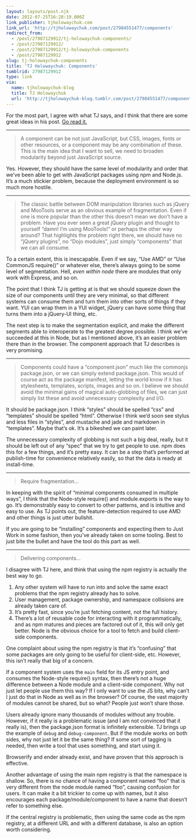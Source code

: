```yaml
---
layout: layouts/post.njk
date: 2012-07-25T16:28:19.000Z
link_publisher: tjholowaychuk.com
link_url: 'http://tjholowaychuk.com/post/27984551477/components'
redirect_from:
  - /post/27987129912/tj-holowaychuk-components/
  - /post/27987129912/
  - /post/27987129912/tj-holowaychuk-components
  - /post/27987129912
slug: tj-holowaychuk-components
title: 'TJ Holowaychuk: Components'
tumblrid: 27987129912
type: link
via:
  name: tjholowaychuk-blog
  title: TJ Holowaychuk
  url: 'http://tjholowaychuk-blog.tumblr.com/post/27984551477/components'
---
```

<p>For the most part, I agree with what TJ says, and I think that there are some great ideas in his post.  <a href="http://tjholowaychuk.com/post/27984551477/components">Go read it.</a></p>

<hr><blockquote>
  <p>A component can be not just JavaScript, but CSS, images, fonts or other resources, or a component may be any combination of these. This is the main idea that I want to sell, we need to broaden modularity beyond just JavaScript source.</p>
</blockquote>

<p>Yes.  However, they should have the same level of modularity and order that we&rsquo;ve been able to get with JavaScript packages using npm and Node.js.  It&rsquo;s a much stickier problem, because the deployment environment is so much more hostile.</p>

<hr><blockquote>
  <p>The classic battle between DOM manipulation libraries such as jQuery and MooTools serve as an obvious example of fragmentation. Even if one is more popular than the other this doesn’t mean we don’t have a problem. Have you ever seen a great jQuery plugin and thought to yourself “damn! I’m using MooTools!” or perhaps the other way around? That highlights the problem right there, we should have no “jQuery plugins”, no “Dojo modules”, just simply “components” that we can all consume.</p>
</blockquote>

<p>To a certain extent, this is inescapable.  Even if we say, &ldquo;Use AMD&rdquo; or &ldquo;Use CommonJS require()&rdquo; or whatever else, there&rsquo;s always going to be some level of segmentation.  Hell, <em>even within node</em> there are modules that only work with Express, and so on.</p>

<p>The point that I think TJ is getting at is that we should squeeze down the size of our components until they are very minimal, so that different systems can consume them and turn them into other sorts of things if they want.  YUI can wrap them in a YUI widget, jQuery can have some thing that turns them into a jQuery-UI thing, etc.</p>

<p>The next step is to make the segmentation explicit, and make the different segments able to interoperate to the greatest degree possible.  I think we&rsquo;ve succeeded at this in Node, but as I mentioned above, it&rsquo;s an easier problem there than in the browser.  The component approach that TJ describes is very promising.</p>

<hr><blockquote>
  <p>Components could have a “component.json” much like the commonjs package.json, or we can simply extend package.json. This would of course act as the package manifest, letting the world know if it has stylesheets, templates, scripts, images and so on. I believe we should avoid the minimal gains of magical auto-globbing of files, we can just simply list these and avoid unnecessary complexity and I/O.</p>
</blockquote>

<p>It should be package.json.  I think &ldquo;styles&rdquo; should be spelled &ldquo;css&rdquo; and &ldquo;templates&rdquo; should be spelled &ldquo;html&rdquo;.  Otherwise I think we&rsquo;d soon see stylus and less files in &ldquo;styles&rdquo;, and mustache and jade and markdown in &ldquo;templates&rdquo;.  Maybe that&rsquo;s ok.  It&rsquo;s a bikeshed we can paint later.</p>

<p>The unnecessary complexity of globbing is not such a big deal, really, but it should be left out of any &ldquo;spec&rdquo; that we try to get people to use.  npm does this for a few things, and it&rsquo;s pretty easy.  It can be a step that&rsquo;s performed at publish-time for convenience relatively easily, so that the data is ready at install-time.</p>

<hr><blockquote>
  <p>Require fragmentation&hellip;</p>
</blockquote>

<p>In keeping with the spirit of &ldquo;minimal components consumed in multiple ways&rdquo;, I think that the Node-style require() and module.exports is the way to go.  It&rsquo;s demonstrably easy to convert to other patterns, and is intuitive and easy to use.  As TJ points out, the feature-detection required to use AMD and other things is just utter bullshit.</p>

<p>If you are going to be &ldquo;installing&rdquo; components and expecting them to Just Work in some fashion, then you&rsquo;ve already taken on some tooling.  Best to just bite the bullet and have the tool do this part as well.</p>

<hr><blockquote>
  <p>Delivering components&hellip;</p>
</blockquote>

<p>I disagree with TJ here, and think that using the npm registry is actually the best way to go.</p>

<ol><li>Any other system will have to run into and solve the same exact problems that the npm registry already has to solve.</li>
<li>User management, package ownership, and namespace collisions are already taken care of.</li>
<li>It&rsquo;s pretty fast, since you&rsquo;re just fetching content, not the full history.</li>
<li>There&rsquo;s a lot of reusable code for interacting with it programmatically, and as npm matures and pieces are factored out of it, this will only get better.  Node is the obvious choice for a tool to fetch and build client-side components.</li>
</ol><p>One complaint about using the npm registry is that it&rsquo;s &ldquo;confusing&rdquo; that some packages are only going to be useful for client-side, etc.  However, this isn&rsquo;t really that big of a concern.</p>

<p>If a component system uses the <code>main</code> field for its JS entry point, and consumes the Node-style require() syntax, then there&rsquo;s not a huge difference between a Node module and a client-side component.  Why not just let people use them this way?  If I only want to use the JS bits, why can&rsquo;t I just do that in Node as well as in the browser?  Of course, the vast majority of modules cannot be shared, but so what?  People just won&rsquo;t share those.</p>

<p>Users already ignore many thousands of modules without any trouble.  However, if it really is a problematic issue (and I am not convinced that it really is), then the package.json format is infinitely extensible.  TJ brings up the example of <code>debug</code> and <code>debug-component</code>.  But if the module works on both sides, why not just let it be the same thing?  If some sort of tagging is needed, then write a tool that uses something, and start using it.</p>

<p>Browserify and ender already exist, and have proven that this approach is effective.</p>

<p>Another advantage of using the main npm registry is that the namespace is shallow.  So, there is no chance of having a component named &ldquo;foo&rdquo; that is very different from the node module named &ldquo;foo&rdquo;, causing confusion for users.  It can make it a bit trickier to come up with names, but it also encourages each package/module/component to have a name that doesn&rsquo;t refer to something else.</p>

<p>If the central registry is problematic, then using the same code as the npm registry, at a different URL and with a different database, is also an option worth considering.</p>
